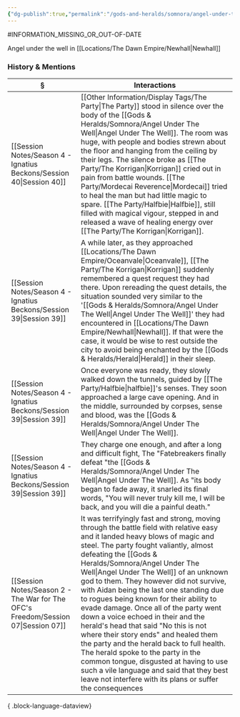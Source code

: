 ```yaml
---
{"dg-publish":true,"permalink":"/gods-and-heralds/somnora/angel-under-the-well/","updated":"2025-06-10T19:02:19.811+01:00"}
---
```


#INFORMATION_MISSING_OR_OUT-OF-DATE 

Angel under the well in [[Locations/The Dawn Empire/Newhall\|Newhall]]

### History & Mentions
| §                                                                                    | Interactions                                                                                                                                                                                                                                                                                                                                                                                                                                                                                                                                                                                                                                                                                                                                                         |
| ------------------------------------------------------------------------------------ | -------------------------------------------------------------------------------------------------------------------------------------------------------------------------------------------------------------------------------------------------------------------------------------------------------------------------------------------------------------------------------------------------------------------------------------------------------------------------------------------------------------------------------------------------------------------------------------------------------------------------------------------------------------------------------------------------------------------------------------------------------------------- |
| [[Session Notes/Season 4 - Ignatius Beckons/Session 40\|Session 40]]              | [[Other Information/Display Tags/The Party\|The Party]] stood in silence over the body of the [[Gods & Heralds/Somnora/Angel Under The Well\|Angel Under The Well]]. The room was huge, with people and bodies strewn about the floor and hanging from the ceiling by their legs. The silence broke as [[The Party/The Korrigan\|Korrigan]] cried out in pain from battle wounds. [[The Party/Mordecai Reverence\|Mordecai]] tried to heal the man but had little magic to spare. [[The Party/Halfbie\|Halfbie]], still filled with magical vigour, stepped in and released a wave of healing energy over [[The Party/The Korrigan\|Korrigan]].                                                                                                                                                                                                                                                              |
| [[Session Notes/Season 4 - Ignatius Beckons/Session 39\|Session 39]]              | A while later, as they approached [[Locations/The Dawn Empire/Oceanvale\|Oceanvale]], [[The Party/The Korrigan\|Korrigan]] suddenly remembered a quest request they had there. Upon rereading the quest details, the situation sounded very similar to the '[[Gods & Heralds/Somnora/Angel Under The Well\|Angel Under The Well]]' they had encountered in [[Locations/The Dawn Empire/Newhall\|Newhall]]. If that were the case, it would be wise to rest outside the city to avoid being enchanted by the [[Gods & Heralds/Herald\|Herald]] in their sleep.                                                                                                                                                                                                                                                                                                                                                              |
| [[Session Notes/Season 4 - Ignatius Beckons/Session 39\|Session 39]]              | Once everyone was ready, they slowly walked down the tunnels, guided by [[The Party/Halfbie\|halfbie]]'s senses. They soon approached a large cave opening. And in the middle, surrounded by corpses, sense and blood, was the [[Gods & Heralds/Somnora/Angel Under The Well\|Angel Under The Well]].                                                                                                                                                                                                                                                                                                                                                                                                                                                                                                                                |
| [[Session Notes/Season 4 - Ignatius Beckons/Session 39\|Session 39]]              | They charge one enough, and after a long and difficult fight, The "Fatebreakers finally defeat "the [[Gods & Heralds/Somnora/Angel Under The Well\|Angel Under The Well]]. As "its body began to fade away, it snarled its final words, "You will never truly kill me, I will be back, and you will die a painful death."                                                                                                                                                                                                                                                                                                                                                                                                                                                                                         |
| [[Session Notes/Season 2 - The War for The OFC's Freedom/Session 07\|Session 07]] | It was terrifyingly fast and strong, moving through the battle field with relative easy and it landed heavy blows of magic and steel. The party fought valiantly, almost defeating the [[Gods & Heralds/Somnora/Angel Under The Well\|Angel Under The Well]] of an unknown god to them. They however did not survive, with Aidan being the last one standing due to rogues being known for their ability to evade damage. Once all of the party went down a voice echoed in their and the herald's head that said "No this is not where their story ends" and healed them the party and the herald back to full health. The herald spoke to the party in the common tongue, disgusted at having to use such a vile language and said that they best leave not interfere with its plans or suffer the consequences |

{ .block-language-dataview}